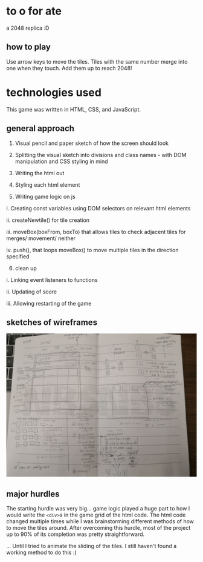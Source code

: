 # to o for ate

a 2048 replica :D

## how to play

Use arrow keys to move the tiles. Tiles with the same number merge into one when they touch. Add them up to reach 2048!

# technologies used

This game was written in HTML, CSS, and JavaScript.

## general approach

1. Visual pencil and paper sketch of how the screen should look

2. Splitting the visual sketch into divisions and class names - with DOM manipulation and CSS styling in mind

3. Writing the html out

4. Styling each html element

5. Writing game logic on js

  i.    Creating const variables using DOM selectors on relevant html elements 

  ii.   createNewtile() for tile creation 

  iii.  moveBox(boxFrom, boxTo) that allows tiles to check adjacent tiles for merges/ movement/ neither

  iv.   push(), that loops moveBox() to move multiple tiles in the direction specified

6. clean up

  i.    Linking event listeners to functions

  ii.   Updating of score

  iii.  Allowing restarting of the game

## sketches of wireframes

![disasterframe](uhh.jpg)

## major hurdles

The starting hurdle was very big... game logic played a huge part to how I would write the `<div>`s in the game grid of the html code. The html code changed multiple times while I was brainstorming different methods of how to move the tiles around. After overcoming this hurdle, most of the project up to 90% of its completion was pretty straightforward.

... Until I tried to animate the sliding of the tiles. I still haven't found a working method to do this :(

